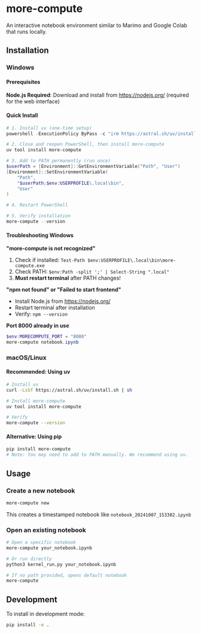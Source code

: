 # more-compute
An interactive notebook environment similar to Marimo and Google Colab that runs locally.

## Installation

### Windows

#### Prerequisites
**Node.js Required**: Download and install from https://nodejs.org/ (required for the web interface)

#### Quick Install
```powershell
# 1. Install uv (one-time setup)
powershell -ExecutionPolicy ByPass -c "irm https://astral.sh/uv/install.ps1 | iex"

# 2. Close and reopen PowerShell, then install more-compute
uv tool install more-compute

# 3. Add to PATH permanently (run once)
$userPath = [Environment]::GetEnvironmentVariable("Path", "User")
[Environment]::SetEnvironmentVariable(
    "Path",
    "$userPath;$env:USERPROFILE\.local\bin",
    "User"
)

# 4. Restart PowerShell

# 5. Verify installation
more-compute --version
```

#### Troubleshooting Windows

**"more-compute is not recognized"**
1. Check if installed: `Test-Path $env:USERPROFILE\.local\bin\more-compute.exe`
2. Check PATH: `$env:Path -split ';' | Select-String ".local"`
3. **Must restart terminal** after PATH changes!

**"npm not found" or "Failed to start frontend"**
- Install Node.js from https://nodejs.org/
- Restart terminal after installation
- Verify: `npm --version`

**Port 8000 already in use**
```powershell
$env:MORECOMPUTE_PORT = "8080"
more-compute notebook.ipynb
```

### macOS/Linux

#### Recommended: Using uv
```bash
# Install uv
curl -LsSf https://astral.sh/uv/install.sh | sh

# Install more-compute
uv tool install more-compute

# Verify
more-compute --version
```

#### Alternative: Using pip
```bash
pip install more-compute
# Note: You may need to add to PATH manually. We recommend using uv.
```

## Usage

### Create a new notebook
```bash
more-compute new
```
This creates a timestamped notebook like `notebook_20241007_153302.ipynb`


### Open an existing notebook
```bash
# Open a specific notebook
more-compute your_notebook.ipynb

# Or run directly
python3 kernel_run.py your_notebook.ipynb

# If no path provided, opens default notebook
more-compute
```

## Development

To install in development mode:
```bash
pip install -e .
```

